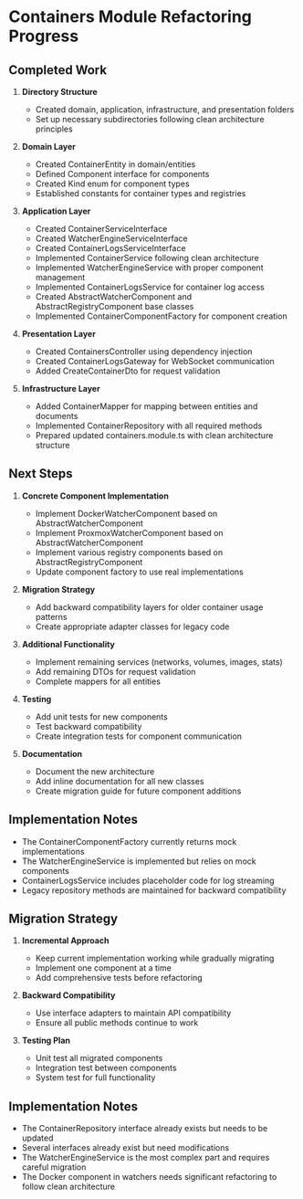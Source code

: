 # Containers Module Refactoring Progress

## Completed Work

1. **Directory Structure**
   - Created domain, application, infrastructure, and presentation folders
   - Set up necessary subdirectories following clean architecture principles

2. **Domain Layer**
   - Created ContainerEntity in domain/entities
   - Defined Component interface for components
   - Created Kind enum for component types
   - Established constants for container types and registries

3. **Application Layer**
   - Created ContainerServiceInterface
   - Created WatcherEngineServiceInterface
   - Created ContainerLogsServiceInterface
   - Implemented ContainerService following clean architecture
   - Implemented WatcherEngineService with proper component management
   - Implemented ContainerLogsService for container log access
   - Created AbstractWatcherComponent and AbstractRegistryComponent base classes
   - Implemented ContainerComponentFactory for component creation

4. **Presentation Layer**
   - Created ContainersController using dependency injection
   - Created ContainerLogsGateway for WebSocket communication
   - Added CreateContainerDto for request validation

5. **Infrastructure Layer**
   - Added ContainerMapper for mapping between entities and documents
   - Implemented ContainerRepository with all required methods
   - Prepared updated containers.module.ts with clean architecture structure

## Next Steps

1. **Concrete Component Implementation**
   - Implement DockerWatcherComponent based on AbstractWatcherComponent
   - Implement ProxmoxWatcherComponent based on AbstractWatcherComponent
   - Implement various registry components based on AbstractRegistryComponent
   - Update component factory to use real implementations

2. **Migration Strategy**
   - Add backward compatibility layers for older container usage patterns
   - Create appropriate adapter classes for legacy code

3. **Additional Functionality**
   - Implement remaining services (networks, volumes, images, stats)
   - Add remaining DTOs for request validation
   - Complete mappers for all entities

4. **Testing**
   - Add unit tests for new components
   - Test backward compatibility
   - Create integration tests for component communication

5. **Documentation**
   - Document the new architecture
   - Add inline documentation for all new classes
   - Create migration guide for future component additions

## Implementation Notes

- The ContainerComponentFactory currently returns mock implementations
- The WatcherEngineService is implemented but relies on mock components
- ContainerLogsService includes placeholder code for log streaming
- Legacy repository methods are maintained for backward compatibility

## Migration Strategy

1. **Incremental Approach**
   - Keep current implementation working while gradually migrating
   - Implement one component at a time
   - Add comprehensive tests before refactoring

2. **Backward Compatibility**
   - Use interface adapters to maintain API compatibility
   - Ensure all public methods continue to work

3. **Testing Plan**
   - Unit test all migrated components
   - Integration test between components
   - System test for full functionality

## Implementation Notes

- The ContainerRepository interface already exists but needs to be updated
- Several interfaces already exist but need modifications
- The WatcherEngineService is the most complex part and requires careful migration
- The Docker component in watchers needs significant refactoring to follow clean architecture